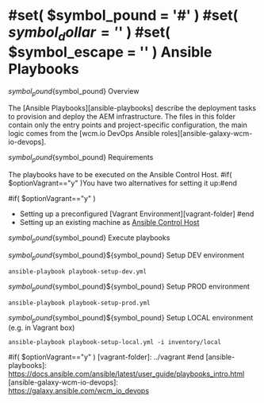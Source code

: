#set( $symbol_pound = '#' )
#set( $symbol_dollar = '$' )
#set( $symbol_escape = '\' )
Ansible Playbooks
=================

${symbol_pound}${symbol_pound} Overview

The [Ansible Playbooks][ansible-playbooks] describe the deployment tasks to provision and deploy the AEM infrastructure. The files in this folder contain only the entry points and project-specific configuration, the main logic comes from the [wcm.io DevOps Ansible roles][ansible-galaxy-wcm-io-devops].


${symbol_pound}${symbol_pound} Requirements

The playbooks have to be executed on the Ansible Control Host. #if( $optionVagrant=="y" )You have two alternatives for setting it up:#end


#if( $optionVagrant=="y" )
* Setting up a preconfigured [Vagrant Environment][vagrant-folder]
#end
* Setting up an existing machine as [Ansible Control Host][ansible-folder-ansible-control-host]


${symbol_pound}${symbol_pound} Execute playbooks

${symbol_pound}${symbol_pound}${symbol_pound} Setup DEV environment

    ansible-playbook playbook-setup-dev.yml


${symbol_pound}${symbol_pound}${symbol_pound} Setup PROD environment

    ansible-playbook playbook-setup-prod.yml


${symbol_pound}${symbol_pound}${symbol_pound} Setup LOCAL environment (e.g. in Vagrant box)

    ansible-playbook playbook-setup-local.yml -i inventory/local



[ansible-folder-ansible-control-host]: ansible-control-host-README.md
#if( $optionVagrant=="y" )
[vagrant-folder]: ../vagrant
#end
[ansible-playbooks]: https://docs.ansible.com/ansible/latest/user_guide/playbooks_intro.html
[ansible-galaxy-wcm-io-devops]: https://galaxy.ansible.com/wcm_io_devops
